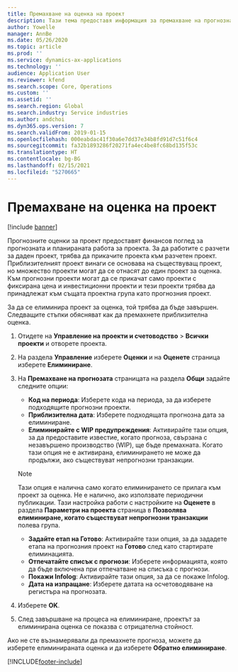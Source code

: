 ```yaml
---
title: Премахване на оценка на проект
description: Тази тема предоставя информация за премахване на прогнозна оценка на проекта, след като тя е завършена.
author: Yowelle
manager: AnnBe
ms.date: 05/26/2020
ms.topic: article
ms.prod: ''
ms.service: dynamics-ax-applications
ms.technology: ''
audience: Application User
ms.reviewer: kfend
ms.search.scope: Core, Operations
ms.custom: ''
ms.assetid: ''
ms.search.region: Global
ms.search.industry: Service industries
ms.author: andchoi
ms.dyn365.ops.version: 7
ms.search.validFrom: 2019-01-15
ms.openlocfilehash: 000eabdac41f30a6e7dd37e34b8fd91d7c51f6c4
ms.sourcegitcommit: fa32b1893286f20271fa4ec4be8fc68bd135f53c
ms.translationtype: HT
ms.contentlocale: bg-BG
ms.lasthandoff: 02/15/2021
ms.locfileid: "5270665"
---
```

# <a name="eliminate-a-project-estimate"></a>Премахване на оценка на проект

[!include [banner](../includes/banner.md)]

Прогнозните оценки за проект предоставят финансов поглед за прогнозната и планираната работа за проекта. За да работите с разчети за даден проект, трябва да прикачите проекта към разчетен проект. Приблизителният проект винаги се основава на съществуващ проект, но множество проекти могат да се отнасят до един проект за оценка. Към прогнозни проекти могат да се прикачат само проекти с фиксирана цена и инвестиционни проекти и тези проекти трябва да принадлежат към същата проектна група като прогнозния проект.

За да се елиминира проект за оценка, той трябва да бъде завършен. Следващите стъпки обясняват как да премахнете приблизителна оценка.

1. Отидете на **Управление на проекти и счетоводство** > **Всички проекти** и отворете проекта. 
2. На раздела **Управление** изберете **Оценки** и на **Оценете** страница изберете **Елиминиране**.
3. На **Премахване на прогнозата** страницата на раздела **Общи** задайте следните опции:

   - **Код на периода**: Изберете кода на периода, за да изберете подходящите прогнозни проекти. 
   - **Приблизителна дата**: Изберете подходящата прогнозна дата за елиминиране.
   - **Елиминирайте с WIP предупреждения**: Активирайте тази опция, за да предоставите известие, когато прогноза, свързана с незавършено производство (WIP), ще бъде премахната. Когато тази опция не е активирана, елиминирането не може да продължи, ако съществуват непрогнозни транзакции. 
   > [!NOTE]
   > Тази опция е налична само когато елиминирането се прилага към проект за оценка. Не е налично, ако използвате периодични публикации. Тази настройка работи с настройките на **Оценете** в раздела **Параметри на проекта** страница в **Позволява елиминиране, когато съществуват непрогнозни транзакции** полева група.
   - **Задайте етап на Готово**: Активирайте тази опция, за да зададете етапа на прогнозния проект на **Готово** след като стартирате елиминацията.
   - **Отпечатайте списък с прогнози**: Изберете информацията, която да бъде включена при отпечатване на списъка с прогнози.
   - **Покажи Infolog**: Активирайте тази опция, за да се покаже Infolog.
   - **Дата на изпращане**: Изберете датата на осчетоводяване на регистъра на прогнозата.

4.  Изберете **OK**.
5. След завършване на процеса на елиминиране, проектът за елиминирана оценка се показва с отрицателна стойност. 

Ако не сте възнамерявали да премахнете прогноза, можете да изберете елиминираната оценка и да изберете **Обратно елиминиране**.   


[!INCLUDE[footer-include](../includes/footer-banner.md)]
